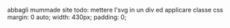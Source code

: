 abbagli mummade site
todo:
mettere l'svg in un div ed applicare classe css
    margin: 0 auto;
    width: 430px;
    padding: 0;
